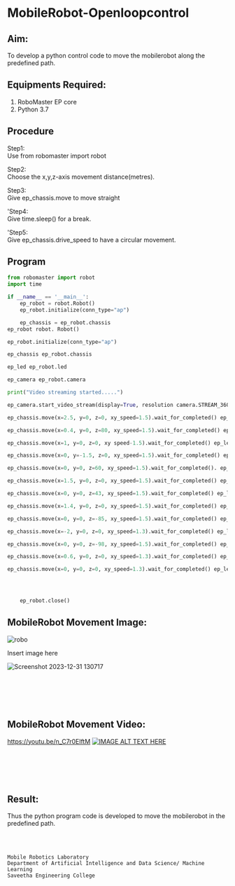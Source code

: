 # MobileRobot-Openloopcontrol
## Aim:

To develop a python control code to move the mobilerobot along the predefined path.

## Equipments Required:
1. RoboMaster EP core
2. Python 3.7

## Procedure

Step1:
<br/>
Use from robomaster import robot

Step2:
<br/>
Choose the x,y,z-axis movement distance(metres).

Step3:
<br/>
Give ep_chassis.move to move straight

'Step4:
<br/>
Give time.sleep() for a break.

'Step5:
<br/>
Give ep_chassis.drive_speed to have a circular movement.
## Program
```python
from robomaster import robot
import time

if __name__ == '__main__':
    ep_robot = robot.Robot()
    ep_robot.initialize(conn_type="ap")

    ep_chassis = ep_robot.chassis
ep_robot robot. Robot()

ep_robot.initialize(conn_type="ap")

ep_chassis ep_robot.chassis

ep_led ep_robot.led

ep_camera ep_robot.camera

print("Video streaming started.....")

ep_camera.start_video_stream(display=True, resolution camera.STREAM_360P)

ep_chassis.move(x=2.5, y=0, z=0, xy_speed=1.5).wait_for_completed() ep_led.set_led(comp = "all", r=255,g=0, b=0, effect="on")

ep_chassis.move(x=0.4, y=0, z=80, xy_speed=1.5).wait_for_completed() ep_led.set_led(comp = "all", r=0,g=255, b=255, effect="on")

ep_chassis.move(x=1, y=0, z=0, xy speed-1.5).wait_for_completed() ep_led.set_led(comp = "all", r=255,g=204, b=0, effect="on")

ep_chassis.move(x=0, y=-1.5, z=0, xy_speed=1.5).wait_for_completed() ep_led.set_led(comp = "all", r=255,g=255, b=0, effect="on")

ep_chassis.move(x=0, y=0, z=60, xy_speed=1.5).wait_for_completed(). ep_led.set_led(comp = "all", r=255,g=0, b=255, effect="on")

ep_chassis.move(x=1.5, y=0, z=0, xy_speed=1.5).wait_for_completed() ep_led.set_led(comp = "all", r=204,g=255,b=255, effect="on")

ep_chassis.move(x=0, y=0, z=43, xy_speed=1.5).wait_for_completed() ep_led.set_led(comp = "all",r=255,g=128, b=128, effect="on")

ep_chassis.move(x=1.4, y=0, z=0, xy_speed=1.5).wait_for_completed() ep_led.set_led(comp "all", r=255,g=128, b=128, effect="on")

ep_chassis.move(x=0, y=0, z=-85, xy_speed=1.5).wait_for_completed() ep_led.set_led(comp = "all", r=255,g=0, b=255, effect="on")

ep_chassis.move(x=-2, y=0, z=0, xy_speed=1.3).wait_for_completed() ep_led.set_led(comp = "all", r=0,g=255, b=255, effect="on")

ep_chassis.move(x=0, y=0, z=-98, xy_speed=1.5).wait_for_completed() ep_led.set_led(comp = "all",r=153,g=51, b=0, effect="on")

ep_chassis.move(x=0.6, y=0, z=0, xy_speed=1.3).wait_for_completed() ep_led.set_led(comp = "all", r=153,g=51, b=153, effect="on")

ep_chassis.move(x=0, y=0, z=0, xy_speed=1.3).wait_for_completed() ep_led.set_led(comp = "all",r=51,g=102,b=255, effect="on")



    
    ep_robot.close()
```

## MobileRobot Movement Image:

![robo](./img/robomaster.png)

Insert image here

![Screenshot 2023-12-31 130717](https://github.com/23008859/mobilerobot-openloopcontrol/assets/139117979/b707a05b-b27d-4bca-8cc9-93fbfd0ec59c)

<br/>
<br/>
<br/>
<br/>

## MobileRobot Movement Video:
https://youtu.be/n_C7r0ElftM
[![IMAGE ALT TEXT HERE](https://img.youtube.com/vi/YOUTUBE_VIDEO_ID_HERE/0.jpg)](https://www.youtube.com/watch?v=YOUTUBE_VIDEO_ID_HERE)

<br/>
<br/>
<br/>
<br/>

## Result:
Thus the python program code is developed to move the mobilerobot in the predefined path.


<br/>
<br/>

```
Mobile Robotics Laboratory
Department of Artificial Intelligence and Data Science/ Machine Learning
Saveetha Engineering College
```
